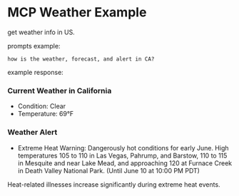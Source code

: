 # MCP Weather Example

get weather info in US.

prompts example:

```
how is the weather, forecast, and alert in CA?
```

example response:

### Current Weather in California
- Condition: Clear
- Temperature: 69°F

### Weather Alert
- Extreme Heat Warning: Dangerously hot conditions for early June. High temperatures 105 to 110 in Las Vegas, Pahrump, and Barstow, 110 to 115 in Mesquite and near Lake Mead, and approaching 120 at Furnace Creek in Death Valley National Park. (Until June 10 at 10:00 PM PDT)

Heat-related illnesses increase significantly during extreme heat events.